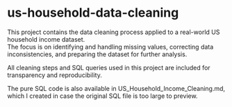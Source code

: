 # us-household-data-cleaning

This project contains the data cleaning process applied to a real-world US household income dataset.  
The focus is on identifying and handling missing values, correcting data inconsistencies, and preparing the dataset for further analysis.  

All cleaning steps and SQL queries used in this project are included for transparency and reproducibility.

The pure SQL code is also available in US_Household_Income_Cleaning.md, which I created in case the original SQL file is too large to preview.
